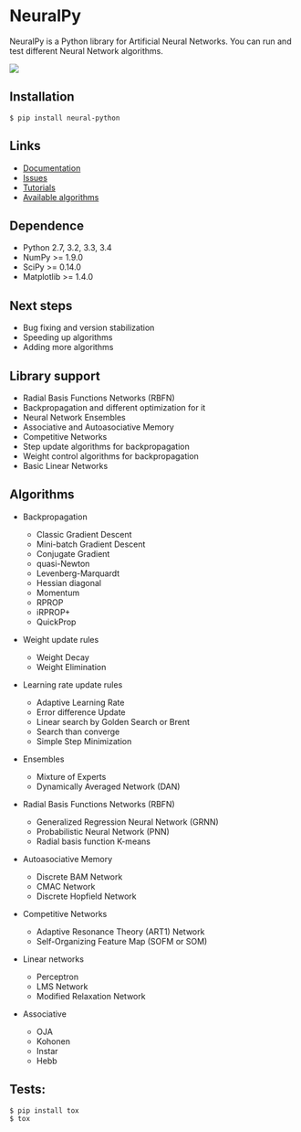 # NeuralPy

NeuralPy is a Python library for Artificial Neural Networks.
You can run and test different Neural Network algorithms.

![](https://travis-ci.org/itdxer/neuralpy.svg?branch=master)

## Installation

```
$ pip install neural-python
```

## Links

* [Documentation](http://neuralpy.com)
* [Issues](https://github.com/itdxer/neuralpy/issues)
* [Tutorials](http://neuralpy.com/archive.html)
* [Available algorithms](http://neuralpy.com/docs/algorithms.html)

## Dependence

* Python 2.7, 3.2, 3.3, 3.4
* NumPy >= 1.9.0
* SciPy >= 0.14.0
* Matplotlib >= 1.4.0

## Next steps

* Bug fixing and version stabilization
* Speeding up algorithms
* Adding more algorithms

## Library support

* Radial Basis Functions Networks (RBFN)
* Backpropagation and different optimization for it
* Neural Network Ensembles
* Associative and Autoasociative Memory
* Competitive Networks
* Step update algorithms for backpropagation
* Weight control algorithms for backpropagation
* Basic Linear Networks

## Algorithms

* Backpropagation

  * Classic Gradient Descent
  * Mini-batch Gradient Descent
  * Conjugate Gradient
  * quasi-Newton
  * Levenberg-Marquardt
  * Hessian diagonal
  * Momentum
  * RPROP
  * iRPROP+
  * QuickProp

* Weight update rules

  * Weight Decay
  * Weight Elimination

* Learning rate update rules

  * Adaptive Learning Rate
  * Error difference Update
  * Linear search by Golden Search or Brent
  * Search than converge
  * Simple Step Minimization

* Ensembles

  * Mixture of Experts
  * Dynamically Averaged Network (DAN)

* Radial Basis Functions Networks (RBFN)

  * Generalized Regression Neural Network (GRNN)
  * Probabilistic Neural Network (PNN)
  * Radial basis function K-means

* Autoasociative Memory

  * Discrete BAM Network
  * CMAC Network
  * Discrete Hopfield Network

* Competitive Networks

  * Adaptive Resonance Theory (ART1) Network
  * Self-Organizing Feature Map (SOFM or SOM)

* Linear networks

  * Perceptron
  * LMS Network
  * Modified Relaxation Network

* Associative

  * OJA
  * Kohonen
  * Instar
  * Hebb

## Tests:

```
$ pip install tox
$ tox
```
